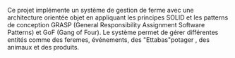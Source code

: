 Ce projet implémente un système de gestion de ferme avec une architecture orientée objet en appliquant les principes SOLID et les patterns de conception GRASP (General Responsibility Assignment Software Patterns) et GoF (Gang of Four). Le système permet de gérer différentes entités comme des feremes, événements, des "Ettabas"potager , des animaux et des produits.

